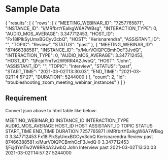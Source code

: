 # Sample Data
{
  "results": [
    {
      "rows": [
        {
          "MEETING_WEBINAR_ID": "7257765871",
          "INSTANCE_ID": "i/MRfbrtYEaIkgW6A7WBsg",
          "INTERACTION_TYPE": 0,
          "AUDIO_MOS_AVERAGE": 3.347712453,
          "HOST_ID": "Fx18lPlkSyUmxBGCyv3cbQ",
          "HOST": "Kerisnarendra",
          "ASSISTANT_ID": "",
          "TOPIC": "Review",
          "STATUS": "past"
        },
        {
          "MEETING_WEBINAR_ID": "87466388581",
          "INSTANCE_ID": "x/MurVOlQPCBmhOcF3JvdQ",
          "INTERACTION_TYPE": 0,
          "AUDIO_MOS_AVERAGE": 3.347712453,
          "HOST_ID": "1jFcjdYmTw2W9RR4A2JwbQ",
          "HOST": "John",
          "ASSISTANT_ID": "",
          "TOPIC": "Interview",
          "STATUS": "past",
          "START_TIME": "2021-03-02T13:30:03",
          "END_TIME": "2021-03-02T14:57:27",
          "DURATION": 5244000
        }
      ],
      "count": 2,
      "id": "troubleshooting_zoom_meeting_webinar_instances"
    }
  ]
}

## Requirement
Convert json above to html table like below:

MEETING_WEBINAR_ID  INSTANCE_ID             INTERACTION_TYPE  AUDIO_MOS_AVERAGE  HOST_ID                 HOST          ASSISTANT_ID  TOPIC      STATUS  START_TIME           END_TIME             DURATION
7257765871          i/MRfbrtYEaIkgW6A7WBsg  0                 3.347712453        Fx18lPlkSyUmxBGCyv3cbQ  Kerisnarendra               Review     past
87466388581         x/MurVOlQPCBmhOcF3JvdQ  0                 3.347712453        1jFcjdYmTw2W9RR4A2JwbQ  John                        Interview  past    2021-03-02T13:30:03  2021-03-02T14:57:27  5244000



